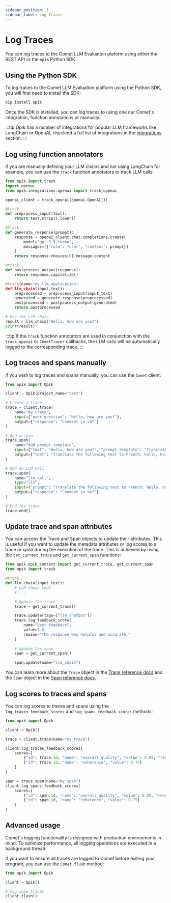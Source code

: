 ```yaml
---
sidebar_position: 1
sidebar_label: Log Traces
---
```


# Log Traces

You can log traces to the Comet LLM Evaluation plaform using either the REST API or the `opik` Python SDK.

## Using the Python SDK

To log traces to the Comet LLM Evaluation platform using the Python SDK, you will first need to install the SDK:

```bash
pip install opik
```

Once the SDK is installed, you can log traces to using one our Comet's integration, function annotations or manually.

:::tip
Opik has a number of integrations for popular LLM frameworks like LangChain or OpenAI, checkout a full list of integrations in the [integrations](/tracing/integrations/overview.md) section.
:::

## Log using function annotators

If you are manually defining your LLM chains and not using LangChain for example, you can use the `track` function annotators to track LLM calls:

```python
from opik import track
import openai
from opik.integrations.openai import track_openai

openai_client = track_openai(openai.OpenAI())

@track
def preprocess_input(text):
    return text.strip().lower()

@track
def generate_response(prompt):
    response = openai_client.chat.completions.create(
        model="gpt-3.5-turbo",
        messages=[{"role": "user", "content": prompt}]
    )
    return response.choices[0].message.content

@track
def postprocess_output(response):
    return response.capitalize()

@track(name="my_llm_application)
def llm_chain(input_text):
    preprocessed = preprocess_input(input_text)
    generated = generate_response(preprocessed)
    postprocessed = postprocess_output(generated)
    return postprocessed

# Use the LLM chain
result = llm_chain("Hello, how are you?")
print(result)
```

:::tip
    If the `track` function annotators are used in conjunction with the `track_openai` or `CometTracer` callbacks, the LLM calls will be automatically logged to the corresponding trace.
:::

## Log traces and spans manually

If you wish to log traces and spans manually, you can use the `Comet` client:

```python
from opik import Opik

client = Opik(project_name="test")

# Create a trace
trace = client.trace(
    name="my_trace",
    input={"user_question": "Hello, how are you?"},
    output={"response": "Comment ça va?"}
)

# Add a span
trace.span(
    name="Add prompt template",
    input={"text": "Hello, how are you?", "prompt_template": "Translate the following text to French: {text}"},
    output={"text": "Translate the following text to French: hello, how are you?"}
)

# Add an LLM call
trace.span(
    name="llm_call",
    type="llm",
    input={"prompt": "Translate the following text to French: hello, how are you?"},
    output={"response": "Comment ça va?"}
)

# End the trace
trace.end()
```

## Update trace and span attributes

You can access the Trace and Span objects to update their attributes. This is useful if you want to update the metadata attributes or log scores to a trace or span during the execution of the trace. This is achieved by using the `get_current_trace` and `get_current_span` functions:

```python
from opik.opik_context import get_current_trace, get_current_span
from opik import track

@track
def llm_chain(input_text):
    # LLM chain code
    # ...

    # Update the trace
    trace = get_current_trace()

    trace.update(tags=["llm_chatbot"])
    trace.log_feedback_score(
        name="user_feedback",
        value=1.0,
        reason="The response was helpful and accurate."
    )
    
    # Update the span
    span = get_current_span()

    span.update(name="llm_chain")
```

You can learn more about the `Trace` object in the [Trace reference docs](/python-sdk-reference/Objects/Trace.html) and the `Span` object in the [Span reference docs](/python-sdk-reference/Objects/Span.html).

## Log scores to traces and spans

You can log scores to traces and spans using the `log_traces_feedback_scores` and `log_spans_feedback_scores` methods:

```python
from opik import Opik

client = Opik()

trace = client.trace(name="my_trace")

client.log_traces_feedback_scores(
    scores=[
        {"id": trace.id, "name": "overall_quality", "value": 0.85, "reason": "The response was helpful and accurate."},
        {"id": trace.id, "name": "coherence", "value": 0.75}
    ]
)

span = trace.span(name="my_span")
client.log_spans_feedback_scores(
    scores=[
        {"id": span.id, "name": "overall_quality", "value": 0.85, "reason": "The response was helpful and accurate."},
        {"id": span.id, "name": "coherence", "value": 0.75}
    ]
)
```

## Advanced usage

Comet's logging functionality is designed with production environments in mind. To optimize performance, all logging operations are executed in a background thread.

If you want to ensure all traces are logged to Comet before exiting your program, you can use the `Comet.flush` method:

```python
from opik import Opik

client = Opik()

# Log some traces
client.flush()
```
